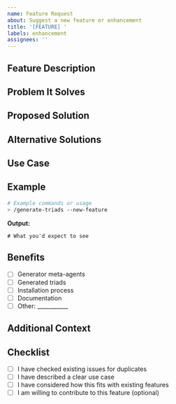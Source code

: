 ```yaml
---
name: Feature Request
about: Suggest a new feature or enhancement
title: '[FEATURE] '
labels: enhancement
assignees: ''
---
```


## Feature Description
<!-- A clear and concise description of the feature you'd like -->

## Problem It Solves
<!-- What problem does this feature solve? -->
<!-- Example: "I'm always frustrated when..." -->

## Proposed Solution
<!-- How would you like this feature to work? -->

## Alternative Solutions
<!-- Have you considered any alternative solutions or features? -->

## Use Case
<!-- Describe your workflow and how this feature would help -->
<!-- Example domain: Software development, RFP writing, etc. -->

## Example
<!-- Provide an example of how this would work -->

```bash
# Example commands or usage
> /generate-triads --new-feature
```

**Output:**
```
# What you'd expect to see
```

## Benefits
<!-- Who would benefit from this feature? -->
- [ ] Generator meta-agents
- [ ] Generated triads
- [ ] Installation process
- [ ] Documentation
- [ ] Other: ___________

## Additional Context
<!-- Add any other context, screenshots, or examples -->

## Checklist
- [ ] I have checked existing issues for duplicates
- [ ] I have described a clear use case
- [ ] I have considered how this fits with existing features
- [ ] I am willing to contribute to this feature (optional)
